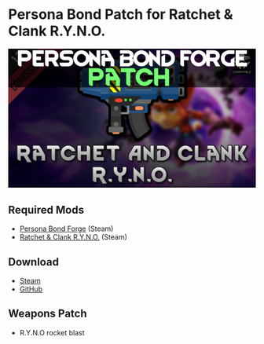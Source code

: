 # Persona Bond Patch for Ratchet &amp; Clank R.Y.N.O.


![](https://github.com/Daria40K/Persona-Bond-Patch-for-Ratchet-Clank-RYNO/blob/main/About/Preview.png)

## Required Mods
- [Persona Bond Forge](https://steamcommunity.com/workshop/filedetails/?id=2178003816) (Steam)
- [Ratchet &amp; Clank R.Y.N.O.](https://steamcommunity.com/sharedfiles/filedetails/?id=2788783646) (Steam)

## Download
- [Steam](https://steamcommunity.com/sharedfiles/filedetails/?id=2790953942)
- [GitHub](https://github.com/Daria40K/Persona-Bond-Patch-for-Ratchet-Clank-RYNO/releases)

## Weapons Patch
- R.Y.N.O rocket blast
